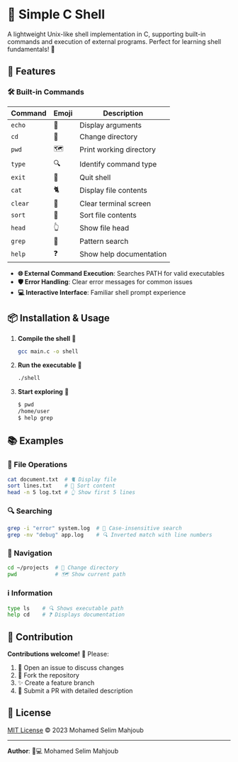 # 🐚 Simple C Shell

A lightweight Unix-like shell implementation in C, supporting built-in commands and execution of external programs. Perfect for learning shell fundamentals! 🧠

## 🚀 Features

### 🛠️ Built-in Commands
| Command   | Emoji | Description                      |
|-----------|-------|----------------------------------|
| `echo`    | 📢    | Display arguments                |
| `cd`      | 📂    | Change directory                 |
| `pwd`     | 🗺️    | Print working directory          |
| `type`    | 🔍    | Identify command type            |
| `exit`    | 🚪    | Quit shell                       |
| `cat`     | 🐈    | Display file contents            |
| `clear`   | 🧹    | Clear terminal screen            |
| `sort`    | 🔢    | Sort file contents               |
| `head`    | 👆    | Show file head                   |
| `grep`    | 🔎    | Pattern search                   |
| `help`    | ❓    | Show help documentation          |

- **🌐 External Command Execution**: Searches PATH for valid executables
- **🛡️ Error Handling**: Clear error messages for common issues
- **💻 Interactive Interface**: Familiar shell prompt experience

## 📦 Installation & Usage

1. **Compile the shell** 🔧
   ```bash
   gcc main.c -o shell
   ```

2. **Run the executable** 🚀
   ```bash
   ./shell
   ```

3. **Start exploring** 🔭
   ```bash
   $ pwd
   /home/user
   $ help grep
   ```

## 📚 Examples

### 📂 File Operations
```bash
cat document.txt  # 🐈 Display file
sort lines.txt    # 🔢 Sort content
head -n 5 log.txt # 👆 Show first 5 lines
```

### 🔍 Searching
```bash
grep -i "error" system.log  # 🔎 Case-insensitive search
grep -nv "debug" app.log    # 🔍 Inverted match with line numbers
```

### 🧭 Navigation
```bash
cd ~/projects  # 📂 Change directory
pwd            # 🗺️ Show current path
```

### ℹ️ Information
```bash
type ls    # 🔍 Shows executable path
help cd    # ❓ Displays documentation
```

## 🤝 Contribution

**Contributions welcome!** 🎉 Please:
1. 🐛 Open an issue to discuss changes
2. 🌱 Fork the repository
3. ✨ Create a feature branch
4. 📝 Submit a PR with detailed description

## 📜 License

[MIT License](LICENSE) © 2023 Mohamed Selim Mahjoub

---

**Author**: 👨💻 Mohamed Selim Mahjoub  
